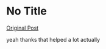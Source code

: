 # No Title

[Original Post](https://discourse.onlinedegree.iitm.ac.in/t/169045/7)

<p>yeah thanks that helped a lot actually</p>